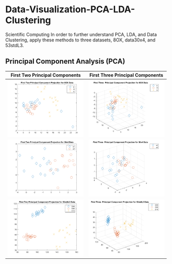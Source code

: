 # Data-Visualization-PCA-LDA-Clustering
Scientific Computing
In order to further understand PCA, LDA, and Data Clustering, apply these methods to three datasets, 8OX, data30x4, and 53stdL3.
## Principal Component Analysis (PCA)
| **First Two Principal Components** | **First Three Principal Components** | 
| :----------------------------: |:--------------------------------:| 
| ![](https://github.com/KelvinYang0320/Data-Visualization-PCA-LDA-Clustering/blob/main/img/pca8OX_2D.png)        | ![](https://github.com/KelvinYang0320/Data-Visualization-PCA-LDA-Clustering/blob/main/img/pca8OX_3D.png)      | 
|![](https://github.com/KelvinYang0320/Data-Visualization-PCA-LDA-Clustering/blob/main/img/pca30x4_2D.png)|![](https://github.com/KelvinYang0320/Data-Visualization-PCA-LDA-Clustering/blob/main/img/pca30x4_3D.png)|
|![](https://github.com/KelvinYang0320/Data-Visualization-PCA-LDA-Clustering/blob/main/img/pca53stdL3_2D.png)|![](https://github.com/KelvinYang0320/Data-Visualization-PCA-LDA-Clustering/blob/main/img/pca53stdL3_3D.png)|
### 

